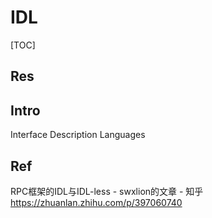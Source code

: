 # IDL

[TOC]



## Res


## Intro
Interface Description Languages


## Ref
RPC框架的IDL与IDL-less - swxlion的文章 - 知乎 https://zhuanlan.zhihu.com/p/397060740


